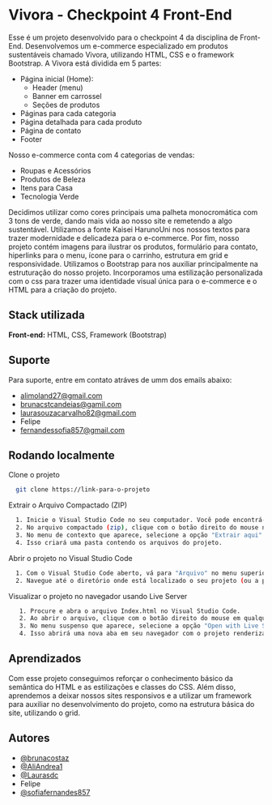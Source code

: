 
# Vivora - Checkpoint 4 Front-End

Esse é um projeto desenvolvido para o checkpoint 4 da disciplina de Front-End. Desenvolvemos um e-commerce especializado em produtos sustentáveis chamado Vivora, utilizando HTML, CSS e o framework Bootstrap. 
A Vivora está dividida em 5 partes:

- Página inicial (Home):
    - Header (menu)
    - Banner em carrossel
    - Seções de produtos
- Páginas para cada categoria
- Página detalhada para cada produto
- Página de contato
- Footer

Nosso e-commerce conta com 4 categorias de vendas:

- Roupas e Acessórios
- Produtos de Beleza
- Itens para Casa 
- Tecnologia Verde

Decidimos utilizar como cores principais uma palheta monocromática com 3 tons de verde, dando mais vida ao nosso site e remetendo a algo sustentável. Utilizamos a fonte Kaisei HarunoUni nos nossos textos para trazer modernidade e delicadeza para o e-commerce.
Por fim, nosso projeto contém imagens para ilustrar os produtos, formulário para contato, hiperlinks para o menu, ícone para o carrinho, estrutura em grid e responsividade.
Utilizamos o Bootstrap para nos auxiliar principalmente na estruturação do nosso projeto. Incorporamos uma estilização personalizada com o css para trazer uma identidade visual única para o e-commerce e o HTML para a criação do projeto. 


## Stack utilizada

**Front-end:** HTML, CSS, Framework (Bootstrap)


## Suporte

Para suporte, entre em contato atráves de umm dos emails abaixo: 

- alimoland27@gmail.com
- brunacstcandeias@gamil.com
- laurasouzacarvalho82@gmail.com
- Felipe
- fernandessofia857@gmail.com


## Rodando localmente

Clone o projeto

```bash
  git clone https://link-para-o-projeto
```

Extrair o Arquivo Compactado (ZIP)

```bash
  1. Inicie o Visual Studio Code no seu computador. Você pode encontrá-lo no menu de aplicativos ou na barra de tarefas, dependendo do seu sistema operacional.
  2. No arquivo compactado (zip), clique com o botão direito do mouse no arquivo zip.
  3. No menu de contexto que aparece, selecione a opção "Extrair aqui" ou "Extrair tudo" (as opções exatas podem variar dependendo do sistema operacional).
  4. Isso criará uma pasta contendo os arquivos do projeto.

```

Abrir o projeto no Visual Studio Code

```bash
  1. Com o Visual Studio Code aberto, vá para "Arquivo" no menu superior esquerdo e selecione "Abrir Pasta...".
  2. Navegue até o diretório onde está localizado o seu projeto (ou a pasta que você extraiu do arquivo zip) e clique em "Selecionar Pasta" para abrir.
```

Visualizar o projeto no navegador usando Live Server

```bash
   1. Procure e abra o arquivo Index.html no Visual Studio Code.
   2. Ao abrir o arquivo, clique com o botão direito do mouse em qualquer área do código.
   3. No menu suspenso que aparece, selecione a opção "Open with Live Server".
   4. Isso abrirá uma nova aba em seu navegador com o projeto renderizado.
```


## Aprendizados

Com esse projeto conseguimos reforçar o conhecimento básico da semântica do HTML e as estilizações e classes do CSS. Além disso, aprendemos a deixar nossos sites responsivos e a utilizar um framework para auxiliar no desenvolvimento do projeto, como na estrutura básica do site, utilizando o grid. 


## Autores

- [@brunacostaz](https://github.com/brunacostaz)
- [@AliAndrea1](https://github.com/AliAndrea1)
- [@Laurasdc](https://github.com/Laurasdc)
- Felipe
- [@sofiafernandes857](https://github.com/sofiafernandes857)


